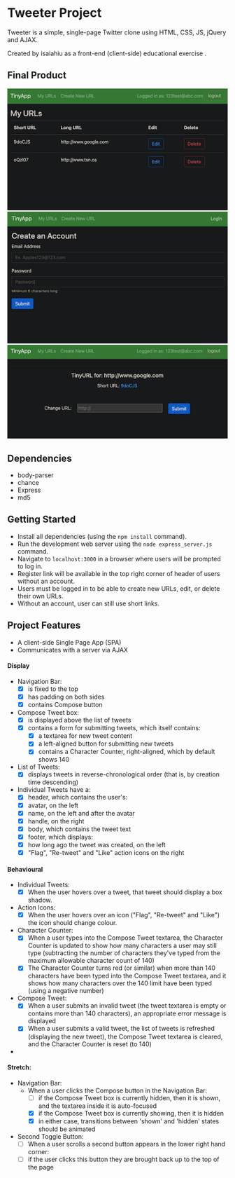 # Tweeter Project

Tweeter is a simple, single-page Twitter clone using HTML, CSS, JS, jQuery and AJAX.

Created by isaiahiu as a front-end (client-side) educational exercise .

## Final Product

!["Screenshot of Homepage"](https://github.com/isaiahiu/tinyapp/blob/master/docs/urls-page.png?raw=true)
!["Screenshot of Registration page"](https://github.com/isaiahiu/tinyapp/blob/master/docs/register-page.png?raw=true)
!["Screenshot of Short Url page"](https://github.com/isaiahiu/tinyapp/blob/master/docs/shorturl-page.png?raw=true)

## Dependencies

- body-parser
- chance
- Express
- md5

## Getting Started

- Install all dependencies (using the `npm install` command).
- Run the development web server using the `node express_server.js` command.
- Navigate to `localhost:3000` in a browser where users will be prompted to log in.
- Register link will be available in the top right corner of header of users without an account.
- Users must be logged in to be able to create new URLs, edit, or delete their own URLs.
- Without an account, user can still use short links.

## Project Features

- A client-side Single Page App (SPA)
- Communicates with a server via AJAX

#### Display

- Navigation Bar:
  - [x] is fixed to the top
  - [x] has padding on both sides
  - [x] contains Compose button
- Compose Tweet box:
  - [x] is displayed above the list of tweets
  - [x] contains a form for submitting tweets, which itself contains:
    - [x] a textarea for new tweet content
    - [x] a left-aligned button for submitting new tweets
    - [x] contains a Character Counter, right-aligned, which by default shows 140
- List of Tweets:
  - [x] displays tweets in reverse-chronological order (that is, by creation time descending)
- Individual Tweets have a:
  - [x] header, which contains the user's:
  - [x] avatar, on the left
  - [x] name, on the left and after the avatar
  - [x] handle, on the right
  - [x] body, which contains the tweet text
  - [x] footer, which displays:
  - [x] how long ago the tweet was created, on the left
  - [x] "Flag", "Re-tweet" and "Like" action icons on the right

#### Behavioural

- Individual Tweets:
  - [x] When the user hovers over a tweet, that tweet should display a box shadow.
- Action Icons:
  - [x] When the user hovers over an icon ("Flag", "Re-tweet" and "Like") the icon should change colour.
- Character Counter:
  - [x] When a user types into the Compose Tweet textarea, the Character Counter is updated to show how many characters a user may still type (subtracting the number of characters they've typed from the maximum allowable character count of 140)
  - [x] The Character Counter turns red (or similar) when more than 140 characters have been typed into the Compose Tweet textarea, and it shows how many characters over the 140 limit have been typed (using a negative number)
- Compose Tweet:
  - [x] When a user submits an invalid tweet (the tweet textarea is empty or contains more than 140 characters), an appropriate error message is displayed
  - [x] When a user submits a valid tweet, the list of tweets is refreshed (displaying the new tweet), the Compose Tweet textarea is cleared, and the Character Counter is reset (to 140)
-

#### Stretch:

- Navigation Bar:
  - When a user clicks the Compose button in the Navigation Bar:
    - [ ] if the Compose Tweet box is currently hidden, then it is shown, and the textarea inside it is auto-focused
    - [x] if the Compose Tweet box is currently showing, then it is hidden
    - [x] in either case, transitions between 'shown' and 'hidden' states should be animated
- Second Toggle Button:
  - [ ] When a user scrolls a second button appears in the lower right hand corner:
  - [ ] if the user clicks this button they are brought back up to the top of the page

